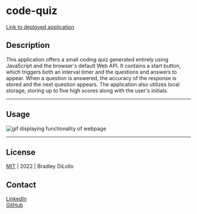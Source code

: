 # code-quiz

[Link to deployed application](https://bdilollo.github.io/code-quiz/)

## Description
This application offers a small coding quiz generated entirely using JavaScript and the browser's default Web API. It contains a start button, which triggers both an interval timer and the questions and answers to appear. When a question is answered, the accuracy of the response is stored and the next question appears. The application also utilizes local storage, storing up to five high scores along with the user's initials. 

---

## Usage
![gif displaying functionality of webpage](./assets/code-quiz-screenshot.gif)

---

## License
[MIT](/LICENSE.txt) &#124; 2022 &#124; Bradley DiLollo

## Contact
[LinkedIn](https://www.linkedin.com/in/bradley-dilollo/)  
[GitHub](https://github.com/bdilollo)